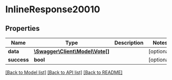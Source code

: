 # InlineResponse20010

## Properties
Name | Type | Description | Notes
------------ | ------------- | ------------- | -------------
**data** | [**\Swagger\Client\Model\Vote[]**](Vote.md) |  | [optional] 
**success** | **bool** |  | [optional] 

[[Back to Model list]](../README.md#documentation-for-models) [[Back to API list]](../README.md#documentation-for-api-endpoints) [[Back to README]](../README.md)


